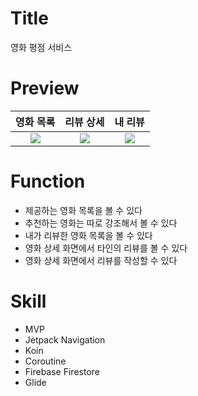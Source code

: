# Title
영화 평점 서비스

# Preview
영화 목록 | 리뷰 상세 | 내 리뷰
:---: | :---: | :---:
<img src="https://user-images.githubusercontent.com/74343321/135391798-757a194b-e251-4e5f-ad93-9d34a073251e.png"/> | <img src="https://user-images.githubusercontent.com/74343321/135391825-f8ed5f6e-f4df-41cd-b009-3af5470a7767.png"/> | <img src="https://user-images.githubusercontent.com/74343321/135391869-0da4904c-7675-4d9b-8111-0880f528a66c.png"/>

# Function
 * 제공하는 영화 목록을 볼 수 있다
 * 추천하는 영화는 따로 강조해서 볼 수 있다
 * 내가 리뷰한 영화 목록을 볼 수 있다
 * 영화 상세 화면에서 타인의 리뷰를 볼 수 있다
 * 영화 상세 화면에서 리뷰를 작성할 수 있다

# Skill
 * MVP
 * Jetpack Navigation
 * Koin
 * Coroutine
 * Firebase Firestore
 * Glide
